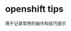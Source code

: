 # openshift tips
用于记录常用的操作和技巧提示

[1]: https://github.com/shadowmanportfolio/openshift-tips/blob/main/4.8_to_4.9_confirm_command.md	"准备升级到 OpenShift Container Platform 4.9"
